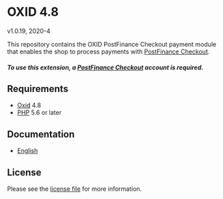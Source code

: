 # OXID 4.8

v1.0.19, 2020-4

This repository contains the OXID  PostFinance Checkout payment module that enables the shop to process payments with [PostFinance Checkout](https://www.postfinance.ch/checkout).

##### To use this extension, a [PostFinance Checkout](https://www.postfinance.ch/checkout) account is required.

## Requirements

* [Oxid](https://www.oxid-esales.com/) 4.8
* [PHP](http://php.net/) 5.6 or later

## Documentation

* [English](https://plugin-documentation.postfinance-checkout.ch/pfpayments/oxid-4.8/1.0.19/docs/en/documentation.html)

## License

Please see the [license file](https://github.com/pfpayments/oxid-4.8/blob/1.0.19/LICENSE) for more information.